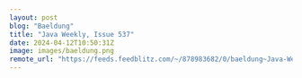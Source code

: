 ```yaml
---
layout: post
blog: "Baeldung"
title: "Java Weekly, Issue 537"
date: 2024-04-12T10:50:31Z
image: images/baeldung.png
remote_url: "https://feeds.feedblitz.com/~/878983682/0/baeldung~Java-Weekly-Issue"
---
```

